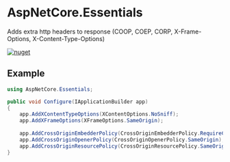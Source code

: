 # AspNetCore.Essentials
Adds extra http headers to response (COOP, COEP, CORP, X-Frame-Options, X-Content-Type-Options)

[![nuget](https://img.shields.io/nuget/v/AspNetCore.Essentials.svg)](https://www.nuget.org/packages/AspNetCore.Essentials)


## Example ##

```csharp
using AspNetCore.Essentials;

public void Configure(IApplicationBuilder app)
{
    app.AddXContentTypeOptions(XContentOptions.NoSniff);
    app.AddXFrameOptions(XFrameOptions.SameOrigin);
    
    app.AddCrossOriginEmbedderPolicy(CrossOriginEmbedderPolicy.RequireCorp);
    app.AddCrossOriginOpenerPolicy(CrossOriginOpenerPolicy.SameOrigin);
    app.AddCrossOriginResourcePolicy(CrossOriginResourcePolicy.SameOrigin)    
}

```
